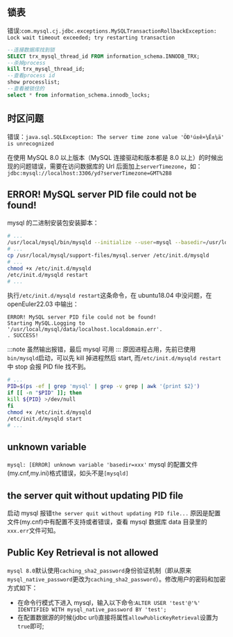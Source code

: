 ## 锁表

错误:`com.mysql.cj.jdbc.exceptions.MySQLTransactionRollbackException: Lock wait timeout exceeded; try restarting transaction`

```sql
--连接数据库找到锁
SELECT trx_mysql_thread_id FROM information_schema.INNODB_TRX;
--杀掉process
kill trx_mysql_thread_id;
--查看process id
show processlist;
--查看被锁住的
select * from information_schema.innodb_locks;

```

## 时区问题

错误：`java.sql.SQLException: The server time zone value 'ÖÐ¹ú±ê×¼Ê±¼ä' is unrecognized`

在使用 MySQL 8.0 以上版本（MySQL 连接驱动和版本都是 8.0 以上）的时候出现的问题错误，需要在访问数据库的 Url 后面加上`serverTimezone`，如：`jdbc:mysql://localhost:3306/yd?serverTimezone=GMT%2B8`

## ERROR! MySQL server PID file could not be found!

mysql 的二进制安装包安装脚本：

```bash
# ...
/usr/local/mysql/bin/mysqld --initialize --user=mysql --basedir=/usr/local/mysql --datadir=/usr/local/mysql/data 2>&1 | tee $log
# ...
cp /usr/local/mysql/support-files/mysql.server /etc/init.d/mysqld
# ...
chmod +x /etc/init.d/mysqld
/etc/init.d/mysqld restart
# ...
```

执行`/etc/init.d/mysqld restart`这条命令，在 ubuntu18.04 中没问题，在 openEuler22.03 中输出：

```log
ERROR! MySQL server PID file could not be found!
Starting MySQL.Logging to '/usr/local/mysql/data/localhost.localdomain.err'.
. SUCCESS!
```

:::note
虽然输出报错，最后 mysql 可用
:::
原因进程占用，先前已使用`bin/mysqld`启动，可以先 kill 掉进程然后 start, 而`/etc/init.d/mysqld restart`中 stop 会报 PID file 找不到。

```bash
# ...
PID=$(ps -ef | grep 'mysql' | grep -v grep | awk '{print $2}')
if [[ -n "$PID" ]]; then
kill ${PID} >/dev/null
fi
chmod +x /etc/init.d/mysqld
/etc/init.d/mysqld start
# ...
```

## unknown variable

`mysql: [ERROR] unknown variable 'basedir=xxx'`
mysql 的配置文件(my.cnf,my.ini)格式错误，如头不是`[mysqld]`

## the server quit without updating PID file

启动 mysql 报错`the server quit without updating PID file...`
原因是配置文件(my.cnf)中有配置不支持或者错误，查看 mysql 数据库 data 目录里的`xxx.err`文件可知。

## Public Key Retrieval is not allowed

`mysql 8.0`默认使用`caching_sha2_password`身份验证机制（即从原来`mysql_native_password`更改为`caching_sha2_password`）。修改用户的密码和加密方式如下：

- 在命令行模式下进入 mysql，输入以下命令:`ALTER USER 'test'@'%' IDENTIFIED WITH mysql_native_password BY 'test';`
- 在配置数据源的时候(jdbc url)直接将属性`allowPublicKeyRetrieval`设置为`true`即可;
